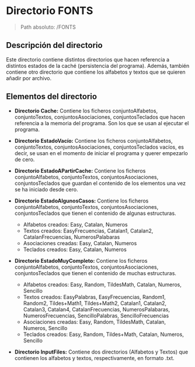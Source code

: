 # Directorio FONTS

> Path absoluto: /FONTS

## Descripción del directorio
Este directorio contiene distintos directorios que hacen referencia a distintos estados de la caché (persistencia del programa). Además, también contiene otro directorio que contiene los alfabetos y textos que se quieren añadir por archivo.

## Elementos del directorio
- **Directorio Cache:**
  Contiene los ficheros conjuntoAlfabetos, conjuntoTextos, conjuntosAsociaciones, conjuntosTeclados que hacen referencia a la memoria del programa. Son los que se usan al ejecutar el programa.


- **Directorio EstadoVacío:**
  Contiene los ficheros conjuntoAlfabetos, conjuntoTextos, conjuntosAsociaciones, conjuntosTeclados vacíos, es decir, se usan en el momento de iniciar el programa y querer empezarlo de cero.


- **Directorio EstadoAPartirCache:**
  Contiene los ficheros conjuntoAlfabetos, conjuntoTextos, conjuntosAsociaciones, conjuntosTeclados que guardan el contenido de los elementos una vez se ha iniciado desde cero.


- **Directorio EstadoAlgunosCasos:**
  Contiene los ficheros conjuntoAlfabetos, conjuntoTextos, conjuntosAsociaciones, conjuntosTeclados que tienen el contenido de algunas estructuras.
  - Alfabetos creados: Easy, Catalan, Numeros
  - Textos creados: EasyFrecuencias, Catalan1, Catalan2, CatalanFrecuencias, NumerosPalabaras
  - Asociaciones creadas: Easy, Catalan, Numeros
  - Teclados creados: Easy, Catalan, Numeros


- **Directorio EstadoMuyCompleto:**
  Contiene los ficheros conjuntoAlfabetos, conjuntoTextos, conjuntosAsociaciones, conjuntosTeclados que tienen el contenido de muchas estructuras.
  - Alfabetos creados: Easy, Random, TildesMath, Catalan, Numeros, Sencillo
  - Textos creados: EasyPalabras, EasyFrecuencias, Random1, Random2, Tildes+Math1, Tildes+Math2, Catalan1, Catalan2, Catalan3, Catalan4, CatalanFrecuencias, NumerosPalabaras, NumerosFrecuencias, SencilloPalabras, SencilloFrecuencias  
  - Asociaciones creadas: Easy, Random, TildesMath, Catalan, Numeros, Sencillo
  - Teclados creados: Easy, Random, Tildes+Math, Catalan, Numeros, Sencillo


- **Directorio InputFiles:**
  Contiene dos directorios (Alfabetos y Textos) que contienen los alfabetos y textos, respectivamente, en formato .txt.